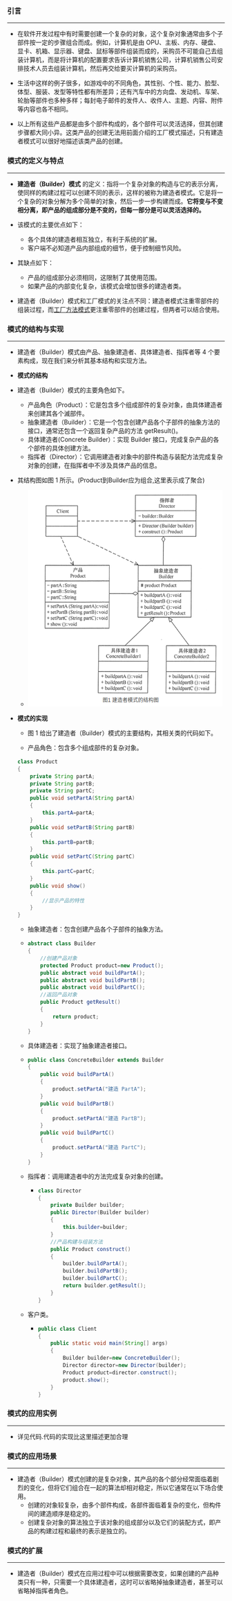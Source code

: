 ### 引言

------

+ 在软件开发过程中有时需要创建一个复杂的对象，这个复杂对象通常由多个子部件按一定的步骤组合而成。例如，计算机是由 OPU、主板、内存、硬盘、显卡、机箱、显示器、键盘、鼠标等部件组装而成的，采购员不可能自己去组装计算机，而是将计算机的配置要求告诉计算机销售公司，计算机销售公司安排技术人员去组装计算机，然后再交给要买计算机的采购员。

+ 生活中这样的例子很多，如游戏中的不同角色，其性别、个性、能力、脸型、体型、服装、发型等特性都有所差异；还有汽车中的方向盘、发动机、车架、轮胎等部件也多种多样；每封电子邮件的发件人、收件人、主题、内容、附件等内容也各不相同。

+ 以上所有这些产品都是由多个部件构成的，各个部件可以灵活选择，但其创建步骤都大同小异。这类产品的创建无法用前面介绍的工厂模式描述，只有建造者模式可以很好地描述该类产品的创建。

  

### 模式的定义与特点

------

+ **建造者（Builder）模式** 的定义：指将一个复杂对象的构造与它的表示分离，使同样的构建过程可以创建不同的表示，这样的被称为建造者模式。它是将一个复杂的对象分解为多个简单的对象，然后一步一步构建而成。**它将变与不变相分离，即产品的组成部分是不变的，但每一部分是可以灵活选择的。**
+ 该模式的主要优点如下：	
  + 各个具体的建造者相互独立，有利于系统的扩展。
  + 客户端不必知道产品内部组成的细节，便于控制细节风险。

+ 其缺点如下：
  + 产品的组成部分必须相同，这限制了其使用范围。
  + 如果产品的内部变化复杂，该模式会增加很多的建造者类。

+ 建造者（Builder）模式和工厂模式的关注点不同：建造者模式注重零部件的组装过程，而[工厂方法模式](http://c.biancheng.net/view/1348.html)更注重零部件的创建过程，但两者可以结合使用。

### 模式的结构与实现

------

+ 建造者（Builder）模式由产品、抽象建造者、具体建造者、指挥者等 4 个要素构成，现在我们来分析其基本结构和实现方法。

+  **模式的结构**
  + 建造者（Builder）模式的主要角色如下。
    + 产品角色（Product）：它是包含多个组成部件的复杂对象，由具体建造者来创建其各个滅部件。
    + 抽象建造者（Builder）：它是一个包含创建产品各个子部件的抽象方法的接口，通常还包含一个返回复杂产品的方法 getResult()。
    + 具体建造者(Concrete Builder）：实现 Builder 接口，完成复杂产品的各个部件的具体创建方法。
    + 指挥者（Director）：它调用建造者对象中的部件构造与装配方法完成复杂对象的创建，在指挥者中不涉及具体产品的信息。
  + 其结构图如图 1 所示。(Product到Builder应为组合,这里表示成了聚合)
    + ![](./建造者模式.png)

+ **模式的实现**

  + 图 1 给出了建造者（Builder）模式的主要结构，其相关类的代码如下。

  +  产品角色：包含多个组成部件的复杂对象。

    ```java
    class Product
    {
        private String partA;
        private String partB;
        private String partC;
        public void setPartA(String partA)
        {
            this.partA=partA;
        }
        public void setPartB(String partB)
        {
            this.partB=partB;
        }
        public void setPartC(String partC)
        {
            this.partC=partC;
        }
        public void show()
        {
            //显示产品的特性
        }
    }
    ```

  +  抽象建造者：包含创建产品各个子部件的抽象方法。

    + ```java
      abstract class Builder
      {
          //创建产品对象
          protected Product product=new Product();
          public abstract void buildPartA();
          public abstract void buildPartB();
          public abstract void buildPartC();
          //返回产品对象
          public Product getResult()
          {
              return product;
          }
      }
      ```

      

  +  具体建造者：实现了抽象建造者接口。

    + ```java
      public class ConcreteBuilder extends Builder
      {
          public void buildPartA()
          {
              product.setPartA("建造 PartA");
          }
          public void buildPartB()
          {
              product.setPartA("建造 PartB");
          }
          public void buildPartC()
          {
              product.setPartA("建造 PartC");
          }
      }
      ```

      

  + 指挥者：调用建造者中的方法完成复杂对象的创建。

    + ```java
      class Director
      {
          private Builder builder;
          public Director(Builder builder)
          {
              this.builder=builder;
          }
          //产品构建与组装方法
          public Product construct()
          {
              builder.buildPartA();
              builder.buildPartB();
              builder.buildPartC();
              return builder.getResult();
          }
      }
      ```

      

  + 客户类。

    + ```java
      public class Client
      {
          public static void main(String[] args)
          {
              Builder builder=new ConcreteBuilder();
              Director director=new Director(builder);
              Product product=director.construct();
              product.show();
          }
      }
      ```

      

### 模式的应用实例

------

+ 详见代码.代码的实现比这里描述更加合理

### 模式的应用场景

------

+ 建造者（Builder）模式创建的是复杂对象，其产品的各个部分经常面临着剧烈的变化，但将它们组合在一起的算法却相对稳定，所以它通常在以下场合使用。
  + 创建的对象较复杂，由多个部件构成，各部件面临着复杂的变化，但构件间的建造顺序是稳定的。
  + 创建复杂对象的算法独立于该对象的组成部分以及它们的装配方式，即产品的构建过程和最终的表示是独立的。

### 模式的扩展

------

+ 建造者（Builder）模式在应用过程中可以根据需要改变，如果创建的产品种类只有一种，只需要一个具体建造者，这时可以省略掉抽象建造者，甚至可以省略掉指挥者角色。

